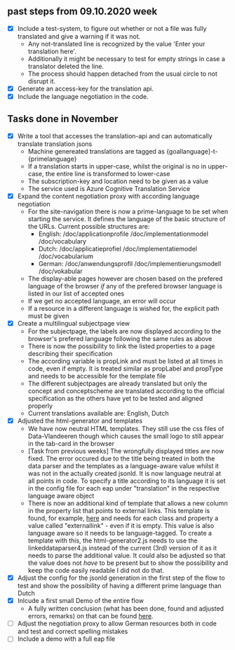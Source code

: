 ## past steps from 09.10.2020 week
* [x] Include a test-system, to figure out whether or not a file was fully translated and give a warning if it was not.
	* Any not-translated line is recognized by the value 'Enter your translation here'.
	* Additionally it might be necessary to test for empty strings in case a translator deleted the line.
	* The process should happen detached from the usual circle to not disrupt it.
* [x] Generate an access-key for the translation api.
* [x] Include the language negotiation in the code.

## Tasks done in November
* [x] Write a tool that accesses the translation-api and can automatically translate translation jsons
	* Machine genereated translations are tagged as {goallanguage]-t-{primelanguage}
	* If a translation starts in upper-case, whilst the original is no in upper-case, the entire line is transformed to lower-case
	* The subscription-key and location need to be given as a value
	* The service used is Azure Cognitive Translation Service
* [x] Expand the content negotiation proxy with according language negotiation
	* For the site-navigation there is now a prime-language to be set when starting the service. It defines the language of the basic structure of the URLs. Current possible structures are:
		* English: /doc/applicationprofile /doc/implementationmodel /doc/vocabulary
		* Dutch: /doc/applicatieprofiel /doc/implementatiemodel /doc/vocabularium
		* German: /doc/anwendungsprofil /doc/implementierungsmodell /doc/vokabular
	* The display-able pages however are chosen based on the prefered language of the browser _if_ any of the prefered browser language is listed in our list of accepted ones
	* If we get no accepted language, an error will occur
	* If a resource in a different language is wished for, the explicit path must be given
* [x] Create a multilingual subjectpage view
	* For the subjectpage, the labels are now displayed according to the browser's prefered language following the same rules as above
	* There is now the possibility to link the listed properties to a page describing their specification
	* The according variable is propLink and must be listed at all times in code, even if empty. It is treated similar as propLabel and propType and needs to be accessible for the template file
	* The different subjectpages are already translated but only the concept and conceptscheme are translated according to the official specification as the others have yet to be tested and aligned properly 
	* Current translations available are: English, Dutch
* [x] Adjusted the html-generator and templates
	* We have now neutral HTML templates. They still use the css files of Data-Vlandeeren though which causes the small logo to still appear in the tab-card in the browser
	* [Task from previous weeks] The wrongfully displayed titles are now fixed. The error occured due to the title being treated in both the data parser and the templates as a language-aware value whilst it was not in the actually created jsonld. 
	  It is now language neutral at all points in code. To specify a title according to its language it is set in the config file for each eap under "translation" in the respective language aware object
	* There is now an additional kind of template that allows a new column in the property list that points to external links. This template is found, for example, [here](https://github.com/Informatievlaanderen/duet/blob/master/templates/duet-ap2ext_en.j2)
	  and needs for each class and property a value called "externallink" - even if it is empty. This value is also language aware so it needs to be language-tagged. To create a template with this, the html-generator2.js needs to use the linkeddataparser4.js 
	  instead of the current (3rd) version of it as it needs to parse the additional value. It could also be adjusted so that the value does not _have_ to be present but to show the possibility and keep the code easily readable I did not do that.
* [x] Adjust the config for the jsonld generation in the first step of the flow to test and show the possibility of having a different prime language than Dutch
* [x] Inlcude a first small Demo of the entire flow
	* A fully written conclusion (what has been done, found and adjusted errors, remarks) on that can be found [here](https://github.com/AnnemarieWittig/internship-diary/blob/main/Detailed%20Descriptions/Conclusion%20Demo%201.md).
* [ ] Adjust the negotiation proxy to allow German resources both in code and test and correct spelling mistakes
* [ ] Include a demo with a full eap file